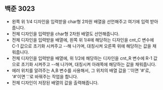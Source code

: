 ## 백준 3023
- 왼쪽 위 1/4 디자인을 입력받을 char형 2차원 배열을 선언해주고 여기에 입력 받아줍니다.
- 전체 디자인을 입력받을 char형 2차원 배열도 선언해줍니다.
- 전체 디자인을 입력받을 배열에, 왼쪽 위 1/4에 해당하는 디자인을 cnt_C 변수에 C-1 값으로 초기화 시켜주고 --해 나가며, 대칭시켜 오른쪽 위에 해당하는 값을 채워줍니다.
- 전체 디자인을 입력받을 배열에, 위 1/2에 해당하는 디자인을 cnt_R 변수에 R-1 값으로 초기화 시켜주고 --해 나가며, 대칭시켜 아래쪽에 해당하는 값을 채워줍니다.
- 에러 위치를 알려주는 A,B 변수를 사용해서, 그 위치의 배열 값을 '.'이면 '#'로, '#'이면 '.'로 바꿔주는 작업을 합니다.
- 전체 디자인이 저장된 배열의 값을 출력해줍니다.